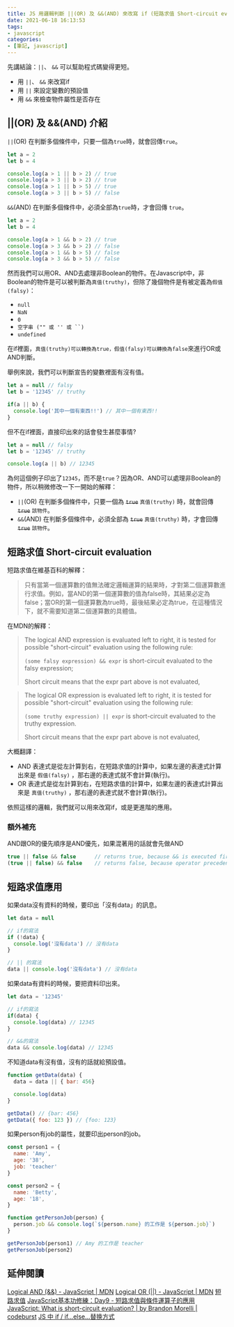 ```yaml
---
title: JS 用邏輯判斷 ||(OR) 及 &&(AND) 來改寫 if (短路求值 Short-circuit evaluation)
date: 2021-06-18 16:13:53
tags:
- javascript
categories:
- [筆記, javascript]
---
```


先講結論：`||`、 `&&` 可以幫助程式碼變得更短。
* 用 `||`、 `&&` 來改寫if
* 用 `||` 來設定變數的預設值
* 用 `&&` 來檢查物件屬性是否存在

<!-- more -->

## ||(OR) 及 &&(AND) 介紹

`||`(OR) 在判斷多個條件中，只要一個為`true`時，就會回傳`true`。
```javascript
let a = 2
let b = 4

console.log(a > 1 || b > 2) // true
console.log(a > 3 || b > 2) // true
console.log(a > 1 || b > 5) // true
console.log(a > 3 || b > 5) // false
```

`&&`(AND) 在判斷多個條件中，必須全部為`true`時，才會回傳 `true`。
```javascript
let a = 2
let b = 4

console.log(a > 1 && b > 2) // true
console.log(a > 3 && b > 2) // false
console.log(a > 1 && b > 5) // false
console.log(a > 3 && b > 5) // false
```

然而我們可以用OR、AND去處理非Boolean的物件。在Javascript中，非Boolean的物件是可以被判斷為`真值(truthy)`，但除了幾個物件是有被定義為`假值(falsy)`：
* `null`
* `NaN`
* `0`
* `空字串 ("" 或 '' 或 ``)`
* `undefined`


在if裡面，`真值(truthy)可以轉換為true，假值(falsy)可以轉換為false`來進行OR或AND判斷。

舉例來說，我們可以判斷宣告的變數裡面有沒有值。
```javascript
let a = null // falsy
let b = '12345' // truthy

if(a || b) {
  console.log('其中一個有東西!!') // 其中一個有東西!!
}
```

但不在if裡面，直接印出來的話會發生甚麼事情?
```javascript
let a = null // falsy
let b = '12345' // truthy

console.log(a || b) // 12345
```

為何這個例子印出了`12345`，而不是`true`？因為OR、AND可以處理非Boolean的物件，所以稍微修改一下一開始的解釋：
* `||`(OR) 在判斷多個條件中，只要一個為 ~~`true`~~ `真值(truthy)` 時，就會回傳 ~~`true`~~ `該物件`。
* `&&`(AND) 在判斷多個條件中，必須全部為 ~~`true`~~ `真值(truthy)` 時，才會回傳 ~~`true`~~ `該物件`。

## 短路求值 Short-circuit evaluation

短路求值在維基百科的解釋：
> 只有當第一個運算數的值無法確定邏輯運算的結果時，才對第二個運算數進行求值。例如，當AND的第一個運算數的值為false時，其結果必定為false；當OR的第一個運算數為true時，最後結果必定為true，在這種情況下，就不需要知道第二個運算數的具體值。

在MDN的解釋：
> The logical AND expression is evaluated left to right, it is tested for possible "short-circuit" evaluation using the following rule:
>
> ` (some falsy expression) && expr ` is short-circuit evaluated to the falsy expression;
>
> Short circuit means that the expr part above is not evaluated,

> The logical OR expression is evaluated left to right, it is tested for possible "short-circuit" evaluation using the following rule:
>
> ` (some truthy expression) || expr ` is short-circuit evaluated to the truthy expression.
>
> Short circuit means that the expr part above is not evaluated,

大概翻譯：
* AND 表達式是從左計算到右，在短路求值的計算中，如果左邊的表達式計算出來是 `假值(falsy)` ，那右邊的表達式就不會計算(執行)。
* OR 表達式是從左計算到右，在短路求值的計算中，如果左邊的表達式計算出來是 `真值(truthy)` ，那右邊的表達式就不會計算(執行)。

依照這樣的邏輯，我們就可以用來改寫if，或是更進階的應用。

### 額外補充

AND跟OR的優先順序是AND優先，如果混著用的話就會先做AND

```javascript from MDN
true || false && false      // returns true, because && is executed first
(true || false) && false    // returns false, because operator precedence cannot apply
```

## 短路求值應用

如果data沒有資料的時候，要印出「沒有data」的訊息。
```javascript
let data = null

// if的寫法
if (!data) {
  console.log('沒有data') // 沒有data
}

// || 的寫法
data || console.log('沒有data') // 沒有data
```

如果data有資料的時候，要把資料印出來。
```javascript
let data = '12345'

// if的寫法
if(data) {
  console.log(data) // 12345
}

// &&的寫法
data && console.log(data) // 12345
```

不知道data有沒有值，沒有的話就給預設值。
```javascript
function getData(data) {
  data = data || { bar: 456}

  console.log(data)
}

getData() // {bar: 456}
getData({ foo: 123 }) // {foo: 123}
```

如果person有job的屬性，就要印出person的job。
```javascript
const person1 = {
  name: 'Amy',
  age: '38',
  job: 'teacher'
}

const person2 = {
  name: 'Betty',
  age: '18',
}

function getPersonJob(person) {
  person.job && console.log(`${person.name} 的工作是 ${person.job}`)
}

getPersonJob(person1) // Amy 的工作是 teacher
getPersonJob(person2)
```

## 延伸閱讀

[Logical AND (&&) - JavaScript | MDN](https://developer.mozilla.org/en-US/docs/Web/JavaScript/Reference/Operators/Logical_AND)
[Logical OR (||) - JavaScript | MDN](https://developer.mozilla.org/en-US/docs/Web/JavaScript/Reference/Operators/Logical_OR)
[短路求值](https://zh.wikipedia.org/wiki/%E7%9F%AD%E8%B7%AF%E6%B1%82%E5%80%BC)
[JavaScript基本功修練：Day9 - 短路求值與條件運算子的應用](https://ithelp.ithome.com.tw/articles/10243261)
[JavaScript: What is short-circuit evaluation? | by Brandon Morelli | codeburst](https://codeburst.io/javascript-what-is-short-circuit-evaluation-ff22b2f5608c)
[JS 中 if / if...else...替换方式](https://segmentfault.com/a/1190000015809529)

